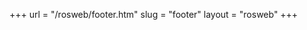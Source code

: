 +++
url = "/rosweb/footer.htm"
slug = "footer"
layout = "rosweb"
+++

<!-- Nothing special here, we just need to pull in the layout rosweb -->
